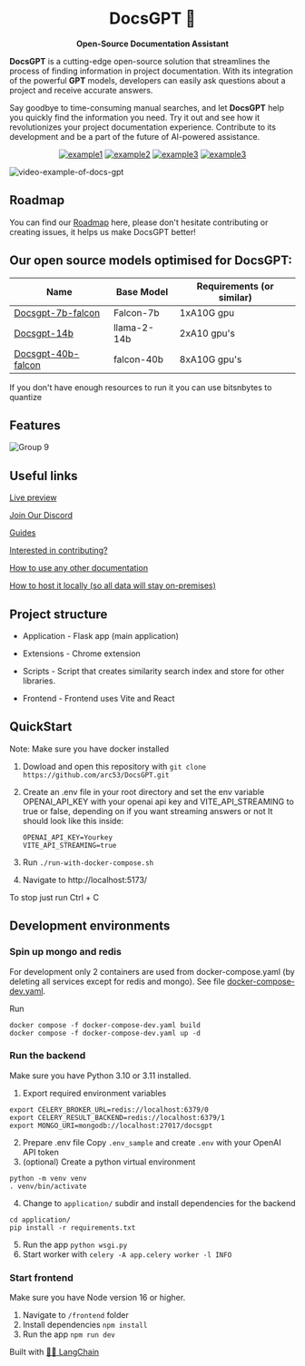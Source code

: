 <h1 align="center">
  DocsGPT  🦖
</h1>

<p align="center">
  <strong>Open-Source Documentation Assistant</strong>
</p>

<p align="left">
  <strong>DocsGPT</strong> is a cutting-edge open-source solution that streamlines the process of finding information in project documentation. With its integration of the powerful <strong>GPT</strong> models, developers can easily ask questions about a project and receive accurate answers.
  
Say goodbye to time-consuming manual searches, and let <strong>DocsGPT</strong> help you quickly find the information you need. Try it out and see how it revolutionizes your project documentation experience. Contribute to its development and be a part of the future of AI-powered assistance.
</p>

<div align="center">
  
  <a href="https://discord.gg/n5BX8dh8rU">![example1](https://img.shields.io/github/stars/arc53/docsgpt?style=social)</a>
  <a href="https://discord.gg/n5BX8dh8rU">![example2](https://img.shields.io/github/forks/arc53/docsgpt?style=social)</a>
  <a href="https://discord.gg/n5BX8dh8rU">![example3](https://img.shields.io/github/license/arc53/docsgpt)</a>
  <a href="https://discord.gg/n5BX8dh8rU">![example3](https://img.shields.io/discord/1070046503302877216)</a>
  
</div>

![video-example-of-docs-gpt](https://d3dg1063dc54p9.cloudfront.net/videos/demov3.gif)

## Roadmap

You can find our [Roadmap](https://github.com/orgs/arc53/projects/2) here, please don't hesitate contributing or creating issues, it helps us make DocsGPT better!

## Our open source models optimised for DocsGPT:

| Name              | Base Model | Requirements (or similar)                        |
|-------------------|------------|----------------------------------------------------------|
| [Docsgpt-7b-falcon](https://huggingface.co/Arc53/docsgpt-7b-falcon)  | Falcon-7b  |  1xA10G gpu   |
| [Docsgpt-14b](https://huggingface.co/Arc53/docsgpt-14b)              | llama-2-14b    | 2xA10 gpu's   |
| [Docsgpt-40b-falcon](https://huggingface.co/Arc53/docsgpt-40b-falcon)       | falcon-40b     | 8xA10G gpu's  |


If you don't have enough resources to run it you can use bitsnbytes to quantize


## Features

![Group 9](https://user-images.githubusercontent.com/17906039/220427472-2644cff4-7666-46a5-819f-fc4a521f63c7.png)


## Useful links
 [Live preview](https://docsgpt.arc53.com/)
 
 [Join Our Discord](https://discord.gg/n5BX8dh8rU)
 
 [Guides](https://github.com/arc53/docsgpt/wiki)

 [Interested in contributing?](https://github.com/arc53/DocsGPT/blob/main/CONTRIBUTING.md)

 [How to use any other documentation](https://github.com/arc53/docsgpt/wiki/How-to-train-on-other-documentation)

 [How to host it locally (so all data will stay on-premises)](https://github.com/arc53/DocsGPT/wiki/How-to-use-different-LLM's#hosting-everything-locally)


## Project structure
- Application - Flask app (main application)

- Extensions - Chrome extension

- Scripts - Script that creates similarity search index and store for other libraries. 

- Frontend - Frontend uses Vite and React

## QuickStart

Note: Make sure you have docker installed

1. Dowload and open this repository with `git clone https://github.com/arc53/DocsGPT.git`
2. Create an .env file in your root directory and set the env variable OPENAI_API_KEY with your openai api key and  VITE_API_STREAMING to true or false, depending on if you want streaming answers or not
   It should look like this inside:
   
   ```
   OPENAI_API_KEY=Yourkey
   VITE_API_STREAMING=true
   ```
3. Run `./run-with-docker-compose.sh`
4. Navigate to http://localhost:5173/

To stop just run Ctrl + C

## Development environments

### Spin up mongo and redis
For development only 2 containers are used from docker-compose.yaml (by deleting all services except for redis and mongo). 
See file [docker-compose-dev.yaml](./docker-compose-dev.yaml).

Run
```
docker compose -f docker-compose-dev.yaml build
docker compose -f docker-compose-dev.yaml up -d
```

### Run the backend

Make sure you have Python 3.10 or 3.11 installed.

1. Export required environment variables
```commandline
export CELERY_BROKER_URL=redis://localhost:6379/0   
export CELERY_RESULT_BACKEND=redis://localhost:6379/1
export MONGO_URI=mongodb://localhost:27017/docsgpt
```
2. Prepare .env file
Copy `.env_sample` and create `.env` with your OpenAI API token
3. (optional) Create a python virtual environment
```commandline
python -m venv venv
. venv/bin/activate
```
4. Change to `application/` subdir and install dependencies for the backend
```commandline
cd application/ 
pip install -r requirements.txt
```
5. Run the app `python wsgi.py`
6. Start worker with `celery -A app.celery worker -l INFO`

### Start frontend 
Make sure you have Node version 16 or higher.

1. Navigate to `/frontend` folder
2. Install dependencies
`npm install`
3. Run the app 
`npm run dev`



Built with [🦜️🔗 LangChain](https://github.com/hwchase17/langchain)

